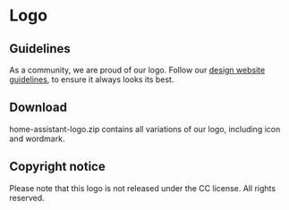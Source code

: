 # Logo

## Guidelines 
As a community, we are proud of our logo. Follow our [design website guidelines](https://design.home-assistant.io/#brand/logo), to ensure it always looks its best.

## Download
home-assistant-logo.zip contains all variations of our logo, including icon and wordmark.

## Copyright notice
Please note that this logo is not released under the CC license. All rights reserved.
